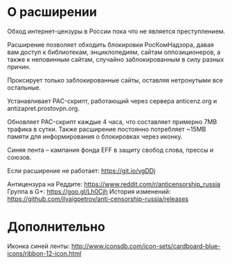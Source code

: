 # О расширении

Обход интернет-цензуры в России пока что не является преступлением.

Расширение позволяет обходить блокировки РосКомНадзора, давая вам доступ
к библиотекам, энциклопедиям, сайтам оппозиционеров, а также к неповинным
сайтам, случайно заблокированным в силу разных причин.

Проксирует только заблокированные сайты, оставляя нетронутыми все остальные.

Устанавливает PAC-скрипт, работающий через сервера anticenz.org и antizapret.prostovpn.org.

Обновляет PAC-скрипт каждые 4 часа, что составляет примерно 7MB трафика в сутки.
Также расширение постоянно потребляет ~15MB памяти для информирования о блокировках через иконку.

Синяя лента – кампания фонда EFF в защиту свобод слова, прессы и союзов.

Если расширение не работает: https://git.io/vgDDj

Антицензура на Реддите: https://www.reddit.com/r/anticensorship_russia
Группа в G+: https://goo.gl/Lh0Cjh
История изменений: https://github.com/ilyaigpetrov/anti-censorship-russia/releases

# Дополнительно

Иконка синей ленты: http://www.iconsdb.com/icon-sets/cardboard-blue-icons/ribbon-12-icon.html
